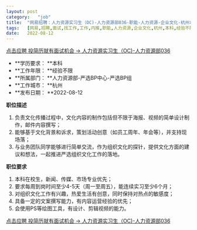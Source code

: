 ```yaml
---
layout:	post
category:	"job"
title:	"网易招聘：人力资源实习生（OC)-人力资源部036-职能-人力资源-企业文化-杭州本科经验不限"
tags:	[网易,招聘,面试,找工作,工作,内推,职能,人力资源,企业文化,杭州,本科,经验不限]
date:	2022-08-12
---
```


[点击应聘 投简历就有面试机会 -> 人力资源实习生（OC)-人力资源部036](http://mobile.bole.netease.com/bole/boleDetail?id=42296&employeeId=346f03c3cda5f04c&key=all)



- **学历要求： **本科
- **工作年限： **经验不限
- **所属部门： **人力资源部-严选BP中心-严选BP组
- **工作城市： **杭州
- **发布日期： **2022-08-12



**职位描述**
1. 负责文化传播过程中，文化内容的制作包括但不限于海报、视频的简单设计制作，邮件内容撰写；
2. 能够基于文化背景和诉求，策划活动创意（如员工周年、年会等），并支持现场落；
3. 与业务团队同学能够进行简单交流，作为组织文化的探针，提供文化方面的建议和想法，一起推进严选组织文化工作的落地。



**职位要求**
1. 本科在校生，新闻、传媒、市场专业优先；
2. 要求每周到岗时间至少4-5天（周一至周五），能连续实习至少6个月；
3. 对组织文化工作有兴趣，热爱生活有创意，同时保持对热点的敏感度；
4. 具备一定的文案撰写能力，有内容运营经验的优先；
5. 会使用PS等绘图工具，有设计、剪辑视频的能力。



[点击应聘 投简历就有面试机会 -> 人力资源实习生（OC)-人力资源部036](http://mobile.bole.netease.com/bole/boleDetail?id=42296&employeeId=346f03c3cda5f04c&key=all)